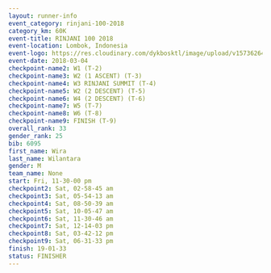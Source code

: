 ```yaml
---
layout: runner-info 
event_category: rinjani-100-2018 
category_km: 60K 
event-title: RINJANI 100 2018 
event-location: Lombok, Indonesia 
event-logo: https://res.cloudinary.com/dykbosktl/image/upload/v1573626435/Logo/Rinjani_eoufbh.png 
event-date: 2018-03-04 
checkpoint-name2: W1 (T-2) 
checkpoint-name3: W2 (1 ASCENT) (T-3) 
checkpoint-name4: W3 RINJANI SUMMIT (T-4) 
checkpoint-name5: W2 (2 DESCENT) (T-5) 
checkpoint-name6: W4 (2 DESCENT) (T-6) 
checkpoint-name7: W5 (T-7) 
checkpoint-name8: W6 (T-8) 
checkpoint-name9: FINISH (T-9) 
overall_rank: 33
gender_rank: 25
bib: 6095
first_name: Wira
last_name: Wilantara
gender: M
team_name: None
start: Fri, 11-30-00 pm
checkpoint2: Sat, 02-58-45 am
checkpoint3: Sat, 05-54-13 am
checkpoint4: Sat, 08-50-39 am
checkpoint5: Sat, 10-05-47 am
checkpoint6: Sat, 11-30-46 am
checkpoint7: Sat, 12-14-03 pm
checkpoint8: Sat, 03-42-12 pm
checkpoint9: Sat, 06-31-33 pm
finish: 19-01-33
status: FINISHER
---
```

